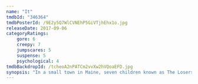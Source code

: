 ```yaml
---
name: "It"
tmdbId: "346364"
tmdbPosterId: /9E2y5Q7WlCVNEhP5GiVTjhEhx1o.jpg
releaseDate: 2017-09-06
categoryRatings:
    gore: 6
    creepy: 7
    jumpscares: 5
    suspense: 5
    psychological: 4
tmdbBackdropId: /tcheoA2nPATCm2vvXw2hVQoaEFD.jpg
synopsis: "In a small town in Maine, seven children known as The Losers Club come face to face with life problems, bullies and a monster that takes the shape of a clown called Pennywise."
---
```

